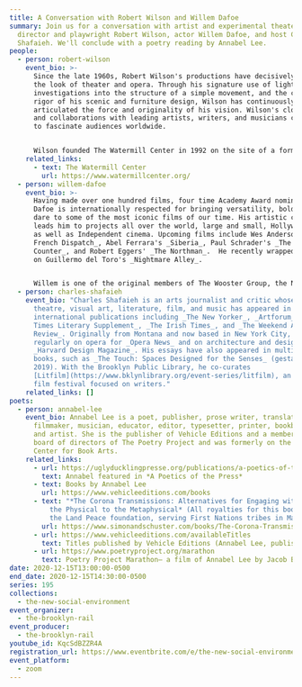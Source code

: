 ```yaml
---
title: A Conversation with Robert Wilson and Willem Dafoe
summary: Join us for a conversation with artist and experimental theater stage
  director and playwright Robert Wilson, actor Willem Dafoe, and host Charles
  Shafaieh. We'll conclude with a poetry reading by Annabel Lee.
people:
  - person: robert-wilson
    event_bio: >-
      Since the late 1960s, Robert Wilson's productions have decisively shaped
      the look of theater and opera. Through his signature use of light, his
      investigations into the structure of a simple movement, and the classical
      rigor of his scenic and furniture design, Wilson has continuously
      articulated the force and originality of his vision. Wilson's close ties
      and collaborations with leading artists, writers, and musicians continue
      to fascinate audiences worldwide.


      Wilson founded The Watermill Center in 1992 on the site of a former Western Union communication research facility near Southampton, Long Island, about two hours from New York City. Watermill fosters research in the arts of the stage, providing young and emerging artists with a unique environment for creation and exploration in theater and all its related art forms, and developing a strong global network transcending age, experience, social, religious and cultural backgrounds.  Watermill supports projects that integrate different genres and art forms, break with traditional forms of representation, and develop democratic and cross-cultural approaches. Watermill is about living and working together, and creating your own environment and sharing this experience with others.
    related_links:
      - text: The Watermill Center
        url: https://www.watermillcenter.org/
  - person: willem-dafoe
    event_bio: >-
      Having made over one hundred films, four time Academy Award nominee Willem
      Dafoe is internationally respected for bringing versatility, boldness, and
      dare to some of the most iconic films of our time. His artistic curiosity
      leads him to projects all over the world, large and small, Hollywood films
      as well as Independent cinema. Upcoming films include Wes Anderson's _The
      French Dispatch_, Abel Ferrara's _Siberia_, Paul Schrader's _The Card
      Counter_, and Robert Eggers' _The Northman_.  He recently wrapped shooting
      on Guillermo del Toro's _Nightmare Alley_.


      Willem is one of the original members of The Wooster Group, the New York based experimental theatre collective. He created and performed in all of the group's work from 1977 through 2005, both in the U.S. and internationally. Since then, he has worked with theatre directors Richard Foreman, Robert Wilson, Romeo Castellucci, and performance artist Marina Abramovic.
  - person: charles-shafaieh
    event_bio: "Charles Shafaieh is an arts journalist and critic whose writing on
      theatre, visual art, literature, film, and music has appeared in numerous
      international publications including _The New Yorker_, _Artforum_, _The
      Times Literary Supplement_, _The Irish Times_, and _The Weekend Australian
      Review_. Originally from Montana and now based in New York City, he writes
      regularly on opera for _Opera News_ and on architecture and design for
      _Harvard Design Magazine_. His essays have also appeared in multiple
      books, such as _The Touch: Spaces Designed for the Senses_ (gestalten
      2019). With the Brooklyn Public Library, he co-curates
      [Litfilm](https://www.bklynlibrary.org/event-series/litfilm), an annual
      film festival focused on writers."
    related_links: []
poets:
  - person: annabel-lee
    event_bio: Annabel Lee is a poet, publisher, prose writer, translator,
      filmmaker, musician, educator, editor, typesetter, printer, bookbinder,
      and artist. She is the publisher of Vehicle Editions and a member of the
      board of directors of The Poetry Project and was formerly on the board at
      Center for Book Arts.
    related_links:
      - url: https://uglyducklingpresse.org/publications/a-poetics-of-the-press/
        text: Annabel featured in *A Poetics of the Press*
      - text: Books by Annabel Lee
        url: https://www.vehicleeditions.com/books
      - text: "*The Corona Transmissions: Alternatives for Engaging with COVID-19—from
          the Physical to the Metaphysical* (All royalties for this book go to
          the Land Peace foundation, serving First Nations tribes in Maine)"
        url: https://www.simonandschuster.com/books/The-Corona-Transmissions/Sherri-Mitchell/9781644113073
      - url: https://www.vehicleeditions.com/availableTitles
        text: Titles published by Vehicle Editions (Annabel Lee, publisher)
      - url: https://www.poetryproject.org/marathon
        text: Poetry Project Marathon— a film of Annabel Lee by Jacob Burckhardt
date: 2020-12-15T13:00:00-0500
end_date: 2020-12-15T14:30:00-0500
series: 195
collections:
  - the-new-social-environment
event_organizer:
  - the-brooklyn-rail
event_producer:
  - the-brooklyn-rail
youtube_id: KqcSdBZZR4A
registration_url: https://www.eventbrite.com/e/the-new-social-environment-195-robert-wilson-and-willem-dafoe-tickets-132178057127
event_platform:
  - zoom
---
```

